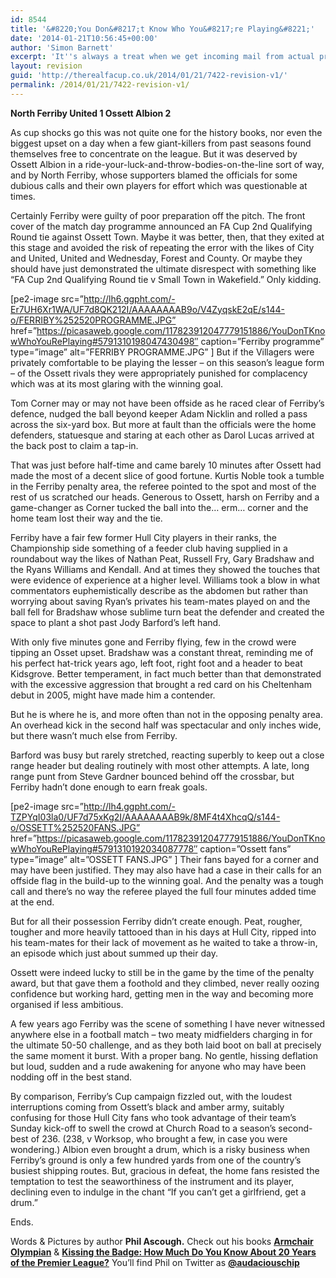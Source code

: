 ```yaml
---
id: 8544
title: '&#8220;You Don&#8217;t Know Who You&#8217;re Playing&#8221;'
date: '2014-01-21T10:56:45+00:00'
author: 'Simon Barnett'
excerpt: 'It''s always a treat when we get incoming mail from actual professionals, just facup-ing for the sheer love of football. A doff of the cap to Phil Ascough + added cupset!'
layout: revision
guid: 'http://therealfacup.co.uk/2014/01/21/7422-revision-v1/'
permalink: /2014/01/21/7422-revision-v1/
---
```


**North Ferriby United 1 Ossett Albion 2**

As cup shocks go this was not quite one for the history books, nor even the biggest upset on a day when a few giant-killers from past seasons found themselves free to concentrate on the league. But it was deserved by Ossett Albion in a ride-your-luck-and-throw-bodies-on-the-line sort of way, and by North Ferriby, whose supporters blamed the officials for some dubious calls and their own players for effort which was questionable at times.

Certainly Ferriby were guilty of poor preparation off the pitch. The front cover of the match day programme announced an FA Cup 2nd Qualifying Round tie against Ossett Town. Maybe it was better, then, that they exited at this stage and avoided the risk of repeating the error with the likes of City and United, United and Wednesday, Forest and County. Or maybe they should have just demonstrated the ultimate disrespect with something like “FA Cup 2nd Qualifying Round tie v Small Town in Wakefield.” Only kidding.

\[pe2-image src=”http://lh6.ggpht.com/-Er7UH6Xr1WA/UF7d8QK212I/AAAAAAAAB9o/V4ZyqskE2qE/s144-o/FERRIBY%252520PROGRAMME.JPG” href=”https://picasaweb.google.com/117823912047779151886/YouDonTKnowWhoYouRePlaying#5791310198047430498″ caption=”Ferriby programme” type=”image” alt=”FERRIBY PROGRAMME.JPG” \] But if the Villagers were privately comfortable to be playing the lesser – on this season’s league form – of the Ossett rivals they were appropriately punished for complacency which was at its most glaring with the winning goal.

Tom Corner may or may not have been offside as he raced clear of Ferriby’s defence, nudged the ball beyond keeper Adam Nicklin and rolled a pass across the six-yard box. But more at fault than the officials were the home defenders, statuesque and staring at each other as Darol Lucas arrived at the back post to claim a tap-in.

That was just before half-time and came barely 10 minutes after Ossett had made the most of a decent slice of good fortune. Kurtis Noble took a tumble in the Ferriby penalty area, the referee pointed to the spot and most of the rest of us scratched our heads. Generous to Ossett, harsh on Ferriby and a game-changer as Corner tucked the ball into the… erm… corner and the home team lost their way and the tie.

Ferriby have a fair few former Hull City players in their ranks, the Championship side something of a feeder club having supplied in a roundabout way the likes of Nathan Peat, Russell Fry, Gary Bradshaw and the Ryans Williams and Kendall. And at times they showed the touches that were evidence of experience at a higher level. Williams took a blow in what commentators euphemistically describe as the abdomen but rather than worrying about saving Ryan’s privates his team-mates played on and the ball fell for Bradshaw whose sublime turn beat the defender and created the space to plant a shot past Jody Barford’s left hand.

With only five minutes gone and Ferriby flying, few in the crowd were tipping an Osset upset. Bradshaw was a constant threat, reminding me of his perfect hat-trick years ago, left foot, right foot and a header to beat Kidsgrove. Better temperament, in fact much better than that demonstrated with the excessive aggression that brought a red card on his Cheltenham debut in 2005, might have made him a contender.

But he is where he is, and more often than not in the opposing penalty area. An overhead kick in the second half was spectacular and only inches wide, but there wasn’t much else from Ferriby.

Barford was busy but rarely stretched, reacting superbly to keep out a close range header but dealing routinely with most other attempts. A late, long range punt from Steve Gardner bounced behind off the crossbar, but Ferriby hadn’t done enough to earn freak goals.

\[pe2-image src=”http://lh4.ggpht.com/-TZPYqI03la0/UF7d75xKg2I/AAAAAAAAB9k/8MF4t4XhcqQ/s144-o/OSSETT%252520FANS.JPG” href=”https://picasaweb.google.com/117823912047779151886/YouDonTKnowWhoYouRePlaying#5791310192034087778″ caption=”Ossett fans” type=”image” alt=”OSSETT FANS.JPG” \] Their fans bayed for a corner and may have been justified. They may also have had a case in their calls for an offside flag in the build-up to the winning goal. And the penalty was a tough call and there’s no way the referee played the full four minutes added time at the end.

But for all their possession Ferriby didn’t create enough. Peat, rougher, tougher and more heavily tattooed than in his days at Hull City, ripped into his team-mates for their lack of movement as he waited to take a throw-in, an episode which just about summed up their day.

Ossett were indeed lucky to still be in the game by the time of the penalty award, but that gave them a foothold and they climbed, never really oozing confidence but working hard, getting men in the way and becoming more organised if less ambitious.

A few years ago Ferriby was the scene of something I have never witnessed anywhere else in a football match – two meaty midfielders charging in for the ultimate 50-50 challenge, and as they both laid boot on ball at precisely the same moment it burst. With a proper bang. No gentle, hissing deflation but loud, sudden and a rude awakening for anyone who may have been nodding off in the best stand.

By comparison, Ferriby’s Cup campaign fizzled out, with the loudest interruptions coming from Ossett’s black and amber army, suitably confusing for those Hull City fans who took advantage of their team’s Sunday kick-off to swell the crowd at Church Road to a season’s second-best of 236. (238, v Worksop, who brought a few, in case you were wondering.) Albion even brought a drum, which is a risky business when Ferriby’s ground is only a few hundred yards from one of the country’s busiest shipping routes. But, gracious in defeat, the home fans resisted the temptation to test the seaworthiness of the instrument and its player, declining even to indulge in the chant “If you can’t get a girlfriend, get a drum.”

Ends.

Words &amp; Pictures by author **Phil Ascough.** Check out his books **[Armchair Olympian](http://www.amazon.co.uk/The-Armchair-Olympian-Biggest-Competition/dp/1408164760/ref=pd_sim_b_3/276-7493057-8281503)** &amp; **[Kissing the Badge: How Much Do You Know About 20 Years of the Premier League?](http://www.amazon.co.uk/Kissing-Badge-About-Premier-League/dp/1408156369/ref=sr_1_1?s=books&ie=UTF8&qid=1311152150&sr=1-1)** You’ll find Phil on Twitter as **[@audaciouschip](https://twitter.com/audaciouschip)**